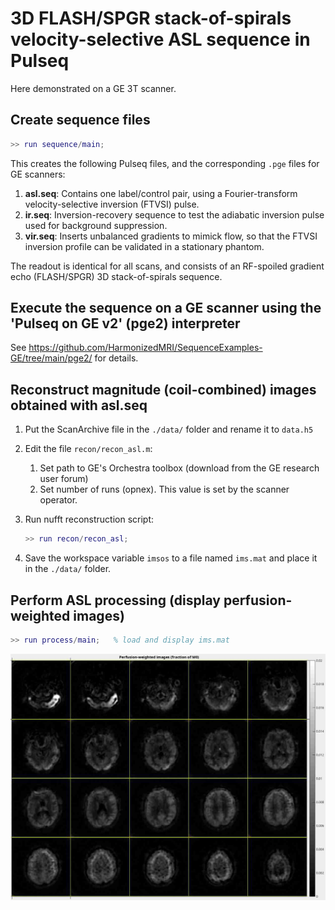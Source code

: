 # 3D FLASH/SPGR stack-of-spirals velocity-selective ASL sequence in Pulseq

Here demonstrated on a GE 3T scanner.


## Create sequence files

```matlab
>> run sequence/main;
```

This creates the following Pulseq files,
and the corresponding `.pge` files for GE scanners:

1. **asl.seq**: Contains one label/control pair, using a Fourier-transform velocity-selective inversion (FTVSI) pulse.
2. **ir.seq**: Inversion-recovery sequence to test the adiabatic inversion pulse used for background suppression.
3. **vir.seq**: Inserts unbalanced gradients to mimick flow, 
    so that the FTVSI inversion profile can be validated in a stationary phantom.

The readout is identical for all scans, and consists of
an RF-spoiled gradient echo (FLASH/SPGR) 3D stack-of-spirals sequence.


## Execute the sequence on a GE scanner using the 'Pulseq on GE v2' (pge2) interpreter

See https://github.com/HarmonizedMRI/SequenceExamples-GE/tree/main/pge2/ for details.


## Reconstruct magnitude (coil-combined) images obtained with asl.seq

1. Put the ScanArchive file in the `./data/` folder and rename it to `data.h5`

2. Edit the file `recon/recon_asl.m`:
   1. Set path to GE's Orchestra toolbox (download from the GE research user forum)
   2. Set number of runs (opnex). This value is set by the scanner operator.

3. Run nufft reconstruction script:
   ```matlab
   >> run recon/recon_asl;
   ```
4. Save the workspace variable `imsos` to a file named `ims.mat` and place it in the `./data/` folder.


## Perform ASL processing (display perfusion-weighted images)

```matlab
>> run process/main;   % load and display ims.mat
```

![asl](asl.jpg)
